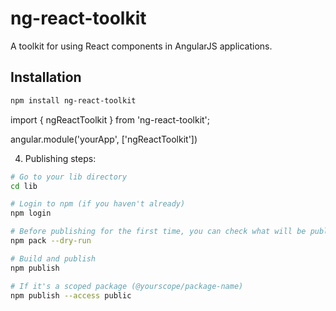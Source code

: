 # ng-react-toolkit

A toolkit for using React components in AngularJS applications.

## Installation

```bash
npm install ng-react-toolkit
```

import { ngReactToolkit } from 'ng-react-toolkit';

angular.module('yourApp', ['ngReactToolkit'])



4. Publishing steps:

```bash
# Go to your lib directory
cd lib

# Login to npm (if you haven't already)
npm login

# Before publishing for the first time, you can check what will be published
npm pack --dry-run

# Build and publish
npm publish

# If it's a scoped package (@yourscope/package-name)
npm publish --access public